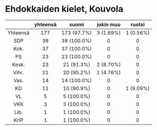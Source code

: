 # Ehdokkaiden kielet, Kouvola

| |yhteensä|suomi|jokin muu|ruotsi|
|:---:|:---:|:---:|:---:|:---:|
|Yhteensä|177|173 (97.7%)|3 (1.69%)|1 (0.56%)|
|SDP|38|38 (100.0%)|0|0|
|Kok.|37|37 (100.0%)|0|0|
|PS|23|23 (100.0%)|0|0|
|Kesk.|23|21 (91.3%)|2 (8.70%)|0|
|Vihr.|21|20 (95.2%)|1 (4.76%)|0|
|Vas.|14|14 (100.0%)|0|0|
|KD|11|10 (90.9%)|0|1 (9.09%)|
|VL|5|5 (100.0%)|0|0|
|VKK|3|3 (100.0%)|0|0|
|Lib.|1|1 (100.0%)|0|0|
|KriP|1|1 (100.0%)|0|0|

